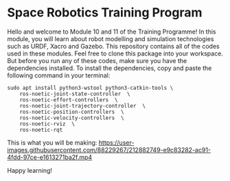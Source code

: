# Space Robotics Training Program
Hello and welcome to Module 10 and 11 of the Training Programme! In this module, you will learn about robot modelling and simulation technologies such as URDF, Xacro and Gazebo. This repository contains all of the codes used in these modules. Feel free to clone this package into your workspace. But before you run any of these codes, make sure you have the dependencies installed. To install the dependencies, copy and paste the following command in your terminal:

```
sudo apt install python3-wstool python3-catkin-tools \
	ros-noetic-joint-state-controller  \
	ros-noetic-effort-controllers  \
	ros-noetic-joint-trajectory-controller  \
	ros-noetic-position-controllers  \
	ros-noetic-velocity-controllers  \
	ros-noetic-rviz  \
	ros-noetic-rqt
```
This is what you will be making:
https://user-images.githubusercontent.com/88229267/212882749-e9c83282-ac91-4fdd-97ce-e1613271ba2f.mp4

Happy learning!
